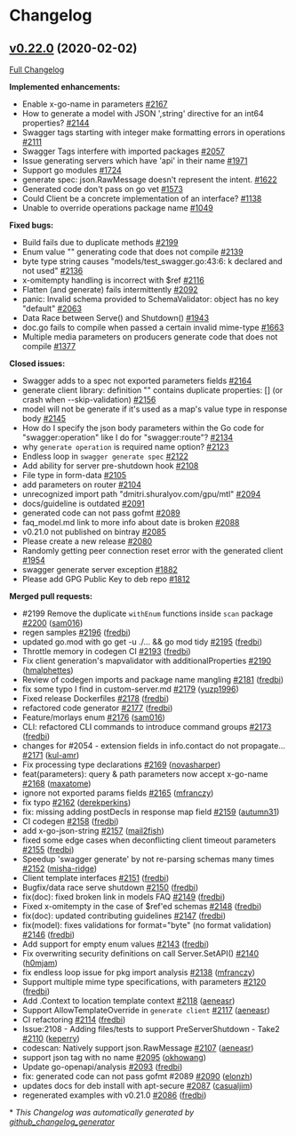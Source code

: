 # Changelog

## [v0.22.0](https://github.com/M15t/go-swagger/tree/v0.22.0) (2020-02-02)

[Full Changelog](https://github.com/M15t/go-swagger/compare/v0.21.0...v0.22.0)

**Implemented enhancements:**

- Enable x-go-name in parameters [\#2167](https://github.com/M15t/go-swagger/issues/2167)
- How to generate a model with JSON ',string' directive for an int64 properties? [\#2144](https://github.com/M15t/go-swagger/issues/2144)
- Swagger tags starting with integer make formatting errors in operations [\#2111](https://github.com/M15t/go-swagger/issues/2111)
- Swagger Tags interfere with imported packages [\#2057](https://github.com/M15t/go-swagger/issues/2057)
- Issue generating servers which have 'api' in their name [\#1971](https://github.com/M15t/go-swagger/issues/1971)
- Support go modules [\#1724](https://github.com/M15t/go-swagger/issues/1724)
- generate spec: json.RawMessage doesn't represent the intent. [\#1622](https://github.com/M15t/go-swagger/issues/1622)
- Generated code don't pass on go vet [\#1573](https://github.com/M15t/go-swagger/issues/1573)
- Could Client be a concrete implementation of an interface? [\#1138](https://github.com/M15t/go-swagger/issues/1138)
- Unable to override operations package name [\#1049](https://github.com/M15t/go-swagger/issues/1049)

**Fixed bugs:**

- Build fails due to duplicate methods [\#2199](https://github.com/M15t/go-swagger/issues/2199)
- Enum value "" generating code that does not compile [\#2139](https://github.com/M15t/go-swagger/issues/2139)
- byte type string causes "models/test_swagger.go:43:6: k declared and not used" [\#2136](https://github.com/M15t/go-swagger/issues/2136)
- x-omitempty handling is incorrect with $ref [\#2116](https://github.com/M15t/go-swagger/issues/2116)
- Flatten \(and generate\) fails intermittently [\#2092](https://github.com/M15t/go-swagger/issues/2092)
- panic: Invalid schema provided to SchemaValidator: object has no key "default" [\#2063](https://github.com/M15t/go-swagger/issues/2063)
- Data Race between Serve\(\) and Shutdown\(\) [\#1943](https://github.com/M15t/go-swagger/issues/1943)
- doc.go fails to compile when passed a certain invalid mime-type [\#1663](https://github.com/M15t/go-swagger/issues/1663)
- Multiple media parameters on producers generate code that does not compile [\#1377](https://github.com/M15t/go-swagger/issues/1377)

**Closed issues:**

- Swagger adds to a spec not exported parameters fields [\#2164](https://github.com/M15t/go-swagger/issues/2164)
- generate client library: definition "" contains duplicate properties: \[\] \(or crash when --skip-validation\) [\#2156](https://github.com/M15t/go-swagger/issues/2156)
- model will not be generate if it's used as a map's value type in response body [\#2145](https://github.com/M15t/go-swagger/issues/2145)
- How do I specify the json body parameters within the Go code for "swagger:operation" like I do for "swagger:route"? [\#2134](https://github.com/M15t/go-swagger/issues/2134)
- why `generate operation` is required name option? [\#2123](https://github.com/M15t/go-swagger/issues/2123)
- Endless loop in `swagger generate spec` [\#2122](https://github.com/M15t/go-swagger/issues/2122)
- Add ability for server pre-shutdown hook [\#2108](https://github.com/M15t/go-swagger/issues/2108)
- File type in form-data [\#2105](https://github.com/M15t/go-swagger/issues/2105)
- add parameters on router [\#2104](https://github.com/M15t/go-swagger/issues/2104)
- unrecognized import path "dmitri.shuralyov.com/gpu/mtl" [\#2094](https://github.com/M15t/go-swagger/issues/2094)
- docs/guideline is outdated [\#2091](https://github.com/M15t/go-swagger/issues/2091)
- generated code can not pass gofmt [\#2089](https://github.com/M15t/go-swagger/issues/2089)
- faq_model.md link to more info about date is broken [\#2088](https://github.com/M15t/go-swagger/issues/2088)
- v0.21.0 not published on bintray [\#2085](https://github.com/M15t/go-swagger/issues/2085)
- Please create a new release [\#2080](https://github.com/M15t/go-swagger/issues/2080)
- Randomly getting peer connection reset error with the generated client [\#1954](https://github.com/M15t/go-swagger/issues/1954)
- swagger generate server exception [\#1882](https://github.com/M15t/go-swagger/issues/1882)
- Please add GPG Public Key to deb repo [\#1812](https://github.com/M15t/go-swagger/issues/1812)

**Merged pull requests:**

- \#2199 Remove the duplicate `withEnum` functions inside `scan` package [\#2200](https://github.com/M15t/go-swagger/pull/2200) ([sam016](https://github.com/sam016))
- regen samples [\#2196](https://github.com/M15t/go-swagger/pull/2196) ([fredbi](https://github.com/fredbi))
- updated go.mod with go get -u ./... && go mod tidy [\#2195](https://github.com/M15t/go-swagger/pull/2195) ([fredbi](https://github.com/fredbi))
- Throttle memory in codegen CI [\#2193](https://github.com/M15t/go-swagger/pull/2193) ([fredbi](https://github.com/fredbi))
- Fix client generation's mapvalidator with additionalProperties [\#2190](https://github.com/M15t/go-swagger/pull/2190) ([hmalphettes](https://github.com/hmalphettes))
- Review of codegen imports and package name mangling [\#2181](https://github.com/M15t/go-swagger/pull/2181) ([fredbi](https://github.com/fredbi))
- fix some typo I find in custom-server.md [\#2179](https://github.com/M15t/go-swagger/pull/2179) ([yuzp1996](https://github.com/yuzp1996))
- Fixed release Dockerfiles [\#2178](https://github.com/M15t/go-swagger/pull/2178) ([fredbi](https://github.com/fredbi))
- refactored code generator [\#2177](https://github.com/M15t/go-swagger/pull/2177) ([fredbi](https://github.com/fredbi))
- Feature/morlays enum [\#2176](https://github.com/M15t/go-swagger/pull/2176) ([sam016](https://github.com/sam016))
- CLI: refactored CLI commands to introduce command groups [\#2173](https://github.com/M15t/go-swagger/pull/2173) ([fredbi](https://github.com/fredbi))
- changes for \#2054 - extension fields in info.contact do not propagate… [\#2171](https://github.com/M15t/go-swagger/pull/2171) ([kul-amr](https://github.com/kul-amr))
- Fix processing type declarations [\#2169](https://github.com/M15t/go-swagger/pull/2169) ([novasharper](https://github.com/novasharper))
- feat\(parameters\): query & path parameters now accept x-go-name [\#2168](https://github.com/M15t/go-swagger/pull/2168) ([maxatome](https://github.com/maxatome))
- ignore not exported params fields [\#2165](https://github.com/M15t/go-swagger/pull/2165) ([mfranczy](https://github.com/mfranczy))
- fix typo [\#2162](https://github.com/M15t/go-swagger/pull/2162) ([derekperkins](https://github.com/derekperkins))
- fix: missing adding postDecls in response map field [\#2159](https://github.com/M15t/go-swagger/pull/2159) ([autumn31](https://github.com/autumn31))
- CI codegen [\#2158](https://github.com/M15t/go-swagger/pull/2158) ([fredbi](https://github.com/fredbi))
- add x-go-json-string [\#2157](https://github.com/M15t/go-swagger/pull/2157) ([mail2fish](https://github.com/mail2fish))
- fixed some edge cases when deconflicting client timeout parameters [\#2155](https://github.com/M15t/go-swagger/pull/2155) ([fredbi](https://github.com/fredbi))
- Speedup 'swagger generate' by not re-parsing schemas many times [\#2152](https://github.com/M15t/go-swagger/pull/2152) ([misha-ridge](https://github.com/misha-ridge))
- Client template interfaces [\#2151](https://github.com/M15t/go-swagger/pull/2151) ([fredbi](https://github.com/fredbi))
- Bugfix/data race serve shutdown [\#2150](https://github.com/M15t/go-swagger/pull/2150) ([fredbi](https://github.com/fredbi))
- fix\(doc\): fixed broken link in models FAQ [\#2149](https://github.com/M15t/go-swagger/pull/2149) ([fredbi](https://github.com/fredbi))
- Fixed x-omitempty in the case of $ref'ed schemas [\#2148](https://github.com/M15t/go-swagger/pull/2148) ([fredbi](https://github.com/fredbi))
- fix\(doc\): updated contributing guidelines [\#2147](https://github.com/M15t/go-swagger/pull/2147) ([fredbi](https://github.com/fredbi))
- fix\(model\): fixes validations for format="byte" \(no format validation\) [\#2146](https://github.com/M15t/go-swagger/pull/2146) ([fredbi](https://github.com/fredbi))
- Add support for empty enum values [\#2143](https://github.com/M15t/go-swagger/pull/2143) ([fredbi](https://github.com/fredbi))
- Fix overwriting security definitions on call Server.SetAPI\(\) [\#2140](https://github.com/M15t/go-swagger/pull/2140) ([h0mjam](https://github.com/h0mjam))
- fix endless loop issue for pkg import analysis [\#2138](https://github.com/M15t/go-swagger/pull/2138) ([mfranczy](https://github.com/mfranczy))
- Support multiple mime type specifications, with parameters [\#2120](https://github.com/M15t/go-swagger/pull/2120) ([fredbi](https://github.com/fredbi))
- Add .Context to location template context [\#2118](https://github.com/M15t/go-swagger/pull/2118) ([aeneasr](https://github.com/aeneasr))
- Support AllowTemplateOverride in `generate client` [\#2117](https://github.com/M15t/go-swagger/pull/2117) ([aeneasr](https://github.com/aeneasr))
- CI refactoring [\#2114](https://github.com/M15t/go-swagger/pull/2114) ([fredbi](https://github.com/fredbi))
- Issue:2108 - Adding files/tests to support PreServerShutdown - Take2 [\#2110](https://github.com/M15t/go-swagger/pull/2110) ([keperry](https://github.com/keperry))
- codescan: Natively support json.RawMessage [\#2107](https://github.com/M15t/go-swagger/pull/2107) ([aeneasr](https://github.com/aeneasr))
- support json tag with no name [\#2095](https://github.com/M15t/go-swagger/pull/2095) ([okhowang](https://github.com/okhowang))
- Update go-openapi/analysis [\#2093](https://github.com/M15t/go-swagger/pull/2093) ([fredbi](https://github.com/fredbi))
- fix: generated code can not pass gofmt \#2089 [\#2090](https://github.com/M15t/go-swagger/pull/2090) ([elonzh](https://github.com/elonzh))
- updates docs for deb install with apt-secure [\#2087](https://github.com/M15t/go-swagger/pull/2087) ([casualjim](https://github.com/casualjim))
- regenerated examples with v0.21.0 [\#2086](https://github.com/M15t/go-swagger/pull/2086) ([fredbi](https://github.com/fredbi))

\* _This Changelog was automatically generated by [github_changelog_generator](https://github.com/github-changelog-generator/github-changelog-generator)_
